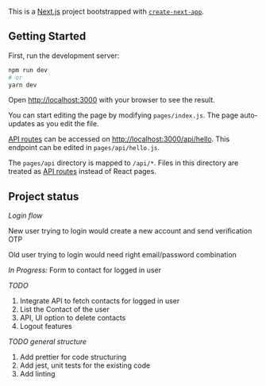 This is a [Next.js](https://nextjs.org/) project bootstrapped with [`create-next-app`](https://github.com/vercel/next.js/tree/canary/packages/create-next-app).

## Getting Started

First, run the development server:

```bash
npm run dev
# or
yarn dev
```

Open [http://localhost:3000](http://localhost:3000) with your browser to see the result.

You can start editing the page by modifying `pages/index.js`. The page auto-updates as you edit the file.

[API routes](https://nextjs.org/docs/api-routes/introduction) can be accessed on [http://localhost:3000/api/hello](http://localhost:3000/api/hello). This endpoint can be edited in `pages/api/hello.js`.

The `pages/api` directory is mapped to `/api/*`. Files in this directory are treated as [API routes](https://nextjs.org/docs/api-routes/introduction) instead of React pages.

## Project status

_Login flow_

New user trying to login would create a new account and send verification OTP

Old user trying to login would need right email/password combination

_In Progress:_
Form to contact for logged in user

_TODO_

1. Integrate API to fetch contacts for logged in user
2. List the Contact of the user
3. API, UI option to delete contacts
4. Logout features

_TODO general structure_

1. Add prettier for code structuring
2. Add jest, unit tests for the existing code
3. Add linting
